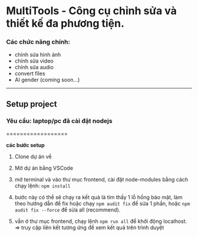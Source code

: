 # MultiTools - Công cụ chỉnh sửa và thiết kế đa phương tiện.


### Các chức năng chính: 
- chỉnh sửa hình ảnh
- chỉnh sửa video
- chỉnh sửa audio
- convert files
- AI gender (coming soon...)



--- 


## Setup project


### Yêu cầu: laptop/pc đã cài đặt nodejs 

==================

**các bước setup**

1. Clone dự án về
2. Mở dự án bằng VSCode
3. mở terminal và vào thư mục frontend, cài đặt node-modules bằng cách chạy lệnh: `npm install`
4. bước này có thể sẽ chạy ra kết quả là tìm thấy 1 lỗ hổng bảo mật, làm theo hướng dẫn để fix hoặc chạy `npm audit fix` để sửa 1 phần, hoặc `npm audit fix --force` để sửa all (recommend).

5. vẫn ở thư mục frontend, chạy lệnh `npm run all` để khởi động localhost.
  => truy cập liên kết tương ứng để xem kết quả trên trình duyệt




